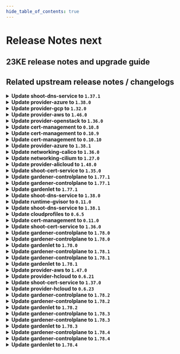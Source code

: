 ```yaml
---
hide_table_of_contents: true
---
```


# Release Notes next

## 23KE release notes and upgrade guide

## Related upstream release notes / changelogs


<details>
<summary><b>Update shoot-dns-service to <code>1.37.1</code></b></summary>

# [gardener/gardener-extension-shoot-dns-service]

## 🐛 Bug Fixes

- `[USER]` Fail if reading secret for external provider fails. (#231) by `Martin Weindel <martin.weindel@sap.com>` [$890c829ba1058e748ef1f05ec7bfe3bbf644f6a7]

</details>

<details>
<summary><b>Update provider-azure to <code>1.38.0</code></b></summary>

# [gardener/gardener-extension-provider-azure]

## ⚠️ Breaking Changes

- `[OPERATOR]` The `security.gardener.cloud/pod-security-enforce` annotation in the ControllerRegistration is set to `baseline`. With this, the pods running in the extension namespace should comply with `baseline` pod-security standard. by @shafeeqes [#713]
- `[OPERATOR]` `provider-azure` no longer supports Shoots or Seeds with Кubernetes version < 1.22. by @shafeeqes [#708]
## ✨ New Features

- `[DEVELOPER]` This extension is now compatible with the `MachineControllerManagerDeployment` feature gate of `gardenlet`. by @rfranzke [#705]
- `[OPERATOR]` The `gardener-extension-admission-azure` chart allows to optionally configure a projected volume based kubeconfig. by @timuthy [#721]
## 🏃 Others

- `[OPERATOR]` Remove limits from critical control plane components. by @kon-angelo [#715]
- `[OPERATOR]` always search latest os version to build up the Bastion instance by @tedteng [#668]
- `[USER]` The node-controller-manager is now set to keep setting deprecated node labels for k8s clusters of version `>=1.26.0, <1.28.0` to ensure pods using persistent volumes with node affinities are scheduled in the cluster. by @vpnachev [#716]
# [gardener/terraformer]

## 🏃 Others

- `[OPERATOR]` Alpine has been updated to v1.18.2 by @kon-angelo [gardener/terraformer#138]
- `[OPERATOR]` Golang has been updated to v1.20.5 by @kon-angelo [gardener/terraformer#138]

</details>

<details>
<summary><b>Update provider-gcp to <code>1.32.0</code></b></summary>

# [gardener/gardener-extension-provider-gcp]

## ⚠️ Breaking Changes

- `[OPERATOR]` `provider-gcp` no longer supports Shoots or Seeds with Кubernetes version < 1.22. by @shafeeqes [#628]
- `[OPERATOR]` The `security.gardener.cloud/pod-security-enforce` annotation in the ControllerRegistration is set to `baseline`. With this, the pods running in the extension namespace should comply with `baseline` pod-security standard. by @shafeeqes [#632]
## ✨ New Features

- `[DEVELOPER]` This extension is now compatible with the `MachineControllerManagerDeployment` feature gate of `gardenlet`. by @rfranzke [#624]
- `[OPERATOR]` The `gardener-extension-admission-gcp` chart allows to optionally configure a projected volume based kubeconfig. by @timuthy [#638]
## 🏃 Others

- `[OPERATOR]` `cloud-controller-manager`'s route controller is no longer activated for clusters with overlay network by @ScheererJ [#631]
- `[OPERATOR]` Remove limits from critical control plane components. by @kon-angelo [#634]
- `[OPERATOR]` The following image is updated:  
  - registry.k8s.io/cloud-provider-gcp/gcp-compute-persistent-disk-csi-driver: v1.9.5 -> v1.9.7 by @ialidzhikov [#636]
# [gardener/terraformer]

## 🏃 Others

- `[OPERATOR]` Golang has been updated to v1.20.5 by @kon-angelo [gardener/terraformer#138]
- `[OPERATOR]` Alpine has been updated to v1.18.2 by @kon-angelo [gardener/terraformer#138]

</details>

<details>
<summary><b>Update provider-aws to <code>1.46.0</code></b></summary>

# [gardener/gardener-extension-provider-aws]

## ⚠️ Breaking Changes

- `[OPERATOR]` `provider-aws` no longer supports Shoots or Seeds with Кubernetes version < 1.22. by @shafeeqes [#771]
- `[USER]` If the AWS Load Balancer Controller is deployed, the user used by the cloudprovider needs additional permissions. See last section in this example AWS IAM policy document [here](https://github.com/gardener/gardener-extension-provider-aws/blob/master/docs/usage-as-end-user.md#permissions) for more details. by @MartinWeindel [#717]
## ✨ New Features

- `[OPERATOR]` The `gardener-extension-admission-aws` chart allows to optionally configure a projected volume based kubeconfig. by @timuthy [#791]
- `[DEVELOPER]` This extension is now compatible with the `MachineControllerManagerDeployment` feature gate of `gardenlet`. by @rfranzke [#774]
- `[USER]` The AWS Load Balancer Controller is deployed into the control plane if enabled with `spec.provider.controlPlaneConfig.loadBalancerController.enabled=true` in the shoot manifest. by @MartinWeindel [#717]
## 🏃 Others

- `[OPERATOR]` Infrastructure dualstack support can be enabled via `spec.provider.infrastructureConfig.dualStack.enabled: true` in the shoot.yaml. by @DockToFuture [#778]
- `[OPERATOR]` add a sustainable way to get available image AMIs for the test by @tedteng [#715]
- `[OPERATOR]` Remove limits from system critical components by @kon-angelo [#787]
# [gardener/terraformer]

## 🏃 Others

- `[OPERATOR]` Golang has been updated to v1.20.5 by @kon-angelo [gardener/terraformer#138]
- `[OPERATOR]` Alpine has been updated to v1.18.2 by @kon-angelo [gardener/terraformer#138]

</details>

<details>
<summary><b>Update provider-openstack to <code>1.36.0</code></b></summary>

# [gardener/machine-controller-manager]

## 🐛 Bug Fixes

- `[OPERATOR]` Included `UnavailableReplicas` in determining if a machine deployment status update is needed by @ialidzhikov [gardener/machine-controller-manager#834]
# [gardener/gardener-extension-provider-openstack]

## ⚠️ Breaking Changes

- `[OPERATOR]` `provider-openstack` no longer supports Seeds or Shoots with Кubernetes version < 1.22. by @shafeeqes [#648]
- `[OPERATOR]` The `security.gardener.cloud/pod-security-enforce` annotation in the ControllerRegistration is set to `baseline`. With this, the pods running in the extension namespace should comply with `baseline` pod-security standard. by @shafeeqes [#653]
## ✨ New Features

- `[OPERATOR]` Flow-based infrastructure reconciliation without Terraformer by @MartinWeindel [#528]
- `[OPERATOR]` The `gardener-extension-admission-openstack` chart allows to optionally configure a projected volume based kubeconfig. by @timuthy [#660]
- `[DEVELOPER]` This extension is now compatible with the `MachineControllerManagerDeployment` feature gate of `gardenlet`. by @rfranzke [#645]
## 🐛 Bug Fixes

- `[OPERATOR]` Fix rendering of CSI manila storageclass if creating infrastructure fails. by @MartinWeindel [#652]
## 🏃 Others

- `[OPERATOR]` Provider-extension will attempt to delete all kubernetes loadbalancers that were not cleaned up by the CCM on infrastructure deletion. by @kon-angelo [#656]
- `[OPERATOR]` machineDeployment will have the label `topology.cinder.csi.openstack.org/zone` when created. by @elankath [#659]
- `[OPERATOR]` Remove limits from critical control plane components. by @kon-angelo [#657]
- `[DEVELOPER]` All code related to the removed `APIServerSNI` feature gate of `gardenlet` has been removed from this extension. by @rfranzke [#644]
# [gardener/terraformer]

## 🏃 Others

- `[OPERATOR]` Golang has been updated to v1.20.5 by @kon-angelo [gardener/terraformer#138]
- `[OPERATOR]` Alpine has been updated to v1.18.2 by @kon-angelo [gardener/terraformer#138]

</details>

<details>
<summary><b>Update cert-management to <code>0.10.8</code></b></summary>

# [gardener/cert-management]

## ⚠️ Breaking Changes

- `[OPERATOR]` Support of CRDs of version `apiextensions.k8s.io/v1beta1` is dropped. by @acumino [#133]
## 🏃 Others

- `[OPERATOR]` Bump golang from `1.20.6` to `1.20.7` by @MartinWeindel [#134]

</details>

<details>
<summary><b>Update cert-management to <code>0.10.9</code></b></summary>

# [gardener/cert-management]

## 🐛 Bug Fixes

- `[OPERATOR]` Fix optional deployment of CRDs which was broken with release v0.10.8 by @MartinWeindel [#135]

</details>

<details>
<summary><b>Update cert-management to <code>0.10.10</code></b></summary>

no release notes available

</details>

<details>
<summary><b>Update provider-azure to <code>1.38.1</code></b></summary>

# [gardener/gardener-extension-provider-azure]

## 🏃 Others

- `[OPERATOR]` Bastion instances now use the latest ubuntu server 22.04 LTS version  by @kon-angelo [#724]

</details>

<details>
<summary><b>Update networking-calico to <code>1.36.0</code></b></summary>

# [gardener/gardener-extension-networking-calico]

## ⚠️ Breaking Changes

- `[OPERATOR]` The `security.gardener.cloud/pod-security-enforce` annotation in the ControllerRegistration is set to `baseline`. With this, the pods running in the extension namespace should comply with `baseline` pod-security standard. by @shafeeqes [#280]
## ✨ New Features

- `[OPERATOR]` The `gardener-extension-admission-calico` chart allows to optionally configure a projected volume based kubeconfig. by @timuthy [#289]
## 🏃 Others

- `[OPERATOR]` Allow propagating pod routes to nodes without overlay network by specifying `shoot.spec.networking.providerConfig.overlay.createPodRoutes: true` by @ScheererJ [#285]

</details>

<details>
<summary><b>Update networking-cilium to <code>1.27.0</code></b></summary>

# [gardener/gardener-extension-networking-cilium]

## ⚠️ Breaking Changes

- `[OPERATOR]` The `security.gardener.cloud/pod-security-enforce` annotation in the ControllerRegistration is set to `baseline`. With this, the pods running in the extension namespace should comply with `baseline` pod-security standard. by @shafeeqes [#199]
## ✨ New Features

- `[OPERATOR]` The `gardener-extension-admission-cilium` chart allows to optionally configure a projected volume based kubeconfig. by @timuthy [#208]
## 🏃 Others

- `[OPERATOR]` Allow propagating pod routes to nodes without overlay network by specifying `shoot.spec.networking.providerConfig.overlay.createPodRoutes: true` by @ScheererJ [#203]
- `[OPERATOR]` Update cilium to `v1.14.0`. by @DockToFuture [#206]
- `[OPERATOR]` Update to cilium `v1.14.1`. by @DockToFuture [#209]

</details>

<details>
<summary><b>Update provider-alicloud to <code>1.48.0</code></b></summary>

# [gardener/gardener-extension-provider-alicloud]

## ⚠️ Breaking Changes

- `[OPERATOR]` The `security.gardener.cloud/pod-security-enforce` annotation in the ControllerRegistration is set to `baseline`. With this, the pods running in the extension namespace should comply with `baseline` pod-security standard. by @shafeeqes [#634]
- `[OPERATOR]` `provider-alicloud` no longer supports Shoots or Seeds with Кubernetes version < 1.22. by @shafeeqes [#623]
## ✨ New Features

- `[OPERATOR]` The `gardener-extension-admission-alicloud` chart allows to optionally configure a projected volume based kubeconfig. by @timuthy [#636]
## 🐛 Bug Fixes

- `[OPERATOR]` A bug related to the network policy annotations that prevented the shoot control plane Prometheus from scraping the `cloud-controller-manager` and caused false alerts is fixed. by @istvanballok [#637]
# [gardener/terraformer]

## 🏃 Others

- `[OPERATOR]` Golang has been updated to v1.20.5 by @kon-angelo [gardener/terraformer#138]
- `[OPERATOR]` Alpine has been updated to v1.18.2 by @kon-angelo [gardener/terraformer#138]

## Docker Images
gardener-extension-provider-alicloud: `eu.gcr.io/gardener-project/gardener/extensions/provider-alicloud:v1.48.0`
gardener-extension-admission-alicloud: `eu.gcr.io/gardener-project/gardener/extensions/admission-alicloud:v1.48.0`

</details>

<details>
<summary><b>Update shoot-cert-service to <code>1.35.0</code></b></summary>

# [gardener/gardener-extension-shoot-cert-service]

## ⚠️ Breaking Changes

- `[OPERATOR]` The `security.gardener.cloud/pod-security-enforce` annotation in the ControllerRegistration is set to `baseline`. With this, the pods running in the extension namespace should comply with `baseline` pod-security standard. by @shafeeqes [#175]
## 🏃 Others

- `[OPERATOR]` Bumps [github.com/gardener/gardener](https://github.com/gardener/gardener) from 1.75.0 to 1.76.2. by @dependabot[bot] [#179]
- `[OPERATOR]` Refactor imagevector package to conform to usage pattern in gardener/gardener by @MartinWeindel [#181]
- `[OPERATOR]` Bumps golang from 1.20.6 to 1.21.0. by @dependabot[bot] [#178]
- `[OPERATOR]` Bumps [github.com/gardener/gardener](https://github.com/gardener/gardener) from 1.76.2 to 1.77.0. by @dependabot[bot] [#180]
- `[USER]` Add configuration field `certExpirationAlertDays` to allow overriding default value in shoot manifest. by @MartinWeindel [#176]
# [gardener/cert-management]

## ⚠️ Breaking Changes

- `[OPERATOR]` Support of CRDs of version `apiextensions.k8s.io/v1beta1` is dropped. by @acumino [gardener/cert-management#133]
## 🐛 Bug Fixes

- `[OPERATOR]` Fix optional deployment of CRDs which was broken with release v0.10.8 by @MartinWeindel [gardener/cert-management#135]
## 🏃 Others

- `[OPERATOR]` Bump golang from `1.20.6` to `1.20.7` by @MartinWeindel [gardener/cert-management#134]

</details>

<details>
<summary><b>Update gardener-controlplane to <code>1.77.1</code></b></summary>

# [gardener/gardener]

## 🐛 Bug Fixes

- `[OPERATOR]` A bug is fixed that prevented scraping the metrics of etcd in the shoot control plane. by @gardener-ci-robot [#8372]

</details>

<details>
<summary><b>Update gardener-controlplane to <code>1.77.1</code></b></summary>

# [gardener/gardener]

## 🐛 Bug Fixes

- `[OPERATOR]` A bug is fixed that prevented scraping the metrics of etcd in the shoot control plane. by @gardener-ci-robot [#8372]

</details>

<details>
<summary><b>Update gardenlet to <code>1.77.1</code></b></summary>

# [gardener/gardener]

## 🐛 Bug Fixes

- `[OPERATOR]` A bug is fixed that prevented scraping the metrics of etcd in the shoot control plane. by @gardener-ci-robot [#8372]

</details>

<details>
<summary><b>Update shoot-dns-service to <code>1.38.0</code></b></summary>

# [gardener/gardener-extension-shoot-dns-service]

## ✨ New Features

- `[OPERATOR]` The `gardener-extension-admission-shoot-dns-service` chart allows to optionally configure a projected volume based kubeconfig. by @timuthy [#232]
## 🐛 Bug Fixes

- `[USER]` Fail if reading secret for external provider fails. by @MartinWeindel [#231]
## 🏃 Others

- `[OPERATOR]` Bumps [github.com/gardener/gardener](https://github.com/gardener/gardener) from 1.76.2 to 1.77.0. by @dependabot[bot] [#230]
- `[OPERATOR]` Refactor imagevector package to conform to usage pattern in gardener/gardener by @MartinWeindel [#233]

</details>

<details>
<summary><b>Update runtime-gvisor to <code>0.11.0</code></b></summary>

# [gardener/gardener-extension-runtime-gvisor]

## ⚠️ Breaking Changes

- `[OPERATOR]` `extension-runtime-gvisor` no longer supports Shoots with Кubernetes version < 1.22. by @shafeeqes [#84]
## 🏃 Others

- `[OPERATOR]` The Alpine base images for the gVisor installation containers were updated to the latest 3.17.4 version. by @MrBatschner [#85]
- `[OPERATOR]` The Alpine base images for the gVisor installation containers were updated to the latest 3.18.3 version. by @dependabot[bot] [#89]

</details>

<details>
<summary><b>Update shoot-dns-service to <code>1.38.1</code></b></summary>

# [gardener/gardener-extension-shoot-dns-service]

## 🏃 Others

- `[OPERATOR]` Add copy of images.yaml to charts dir to resolve installation issue for landscapes using RBSC (#237) by `Martin Weindel <martin.weindel@sap.com>` [$1ca03009ff7d641f48cd95b4d32e605056b50e75]

</details>

<details>
<summary><b>Update cloudprofiles to <code>0.6.5</code></b></summary>

**Full Changelog**: https://github.com/gardener-community/cloudprofiles/compare/0.6.4...0.6.5

</details>

<details>
<summary><b>Update cert-management to <code>0.11.0</code></b></summary>

# [gardener/cert-management]

## ✨ New Features

- `[USER]` Support for preferred chains to select a certificate chain returned for a certificate request from the ACME server by @MartinWeindel [#137]


</details>

<details>
<summary><b>Update shoot-cert-service to <code>1.36.0</code></b></summary>

# [gardener/cert-management]

## ✨ New Features

- `[USER]` Support for preferred chains to select a certificate chain returned for a certificate request from the ACME server by @MartinWeindel [gardener/cert-management#137]

</details>

<details>
<summary><b>Update gardener-controlplane to <code>1.78.0</code></b></summary>

# [gardener/gardener]

## ⚠️ Breaking Changes

- `[DEVELOPER]` The following mapper funcs from the extension library no longer accept a `context.Context` arg - `ClusterToContainerResourceMapper`, `ClusterToControlPlaneMapper`, `ClusterToDNSRecordMapper`, `ClusterToExtensionMapper`, `ClusterToInfrastructureMapper`, `ClusterToNetworkMapper`, `ClusterToWorkerMapper` and `ClusterToObjectMapper`. The `context.Context` arg was redundant and not used. by @acumino [#8321]
- `[USER]` Deprecated annotation `alpha.featuregates.shoot.gardener.cloud/node-local-dns` is removed. Use field `.spec.systemComponents.nodeLocalDNS.enabled` in `Shoot` instead. Switching on node-local-dns via shoot specification will roll the nodes even if node-local-dns was enabled beforehand via annotation. by @acumino [#8364]
- `[USER]` Deprecated annotation `alpha.featuregates.shoot.gardener.cloud/node-local-dns-force-tcp-to-{cluster-dns, upstream-dns}` is removed. Use field `.spec.systemComponents.nodeLocalDNS.{forceTCPToClusterDNS, forceTCPToUpstreamDNS}` in `Shoot` instead. by @acumino [#8364]
## ✨ New Features

- `[OPERATOR]` `kubectl get garden` now features additional printer column `Observability` providing information about the Observability components of the runtime cluster. by @gardener-ci-robot [#8384]
- `[OPERATOR]` It is possible now to trigger a seed reconciliation by annotating the Seed with `gardener.cloud/operation=reconcile`. by @shafeeqes [#8347]
- `[OPERATOR]` Status of `garden` now includes the `ObservabilityComponentsHealthy` condition which show the health of observability components in the garden runtime-cluster. by @oliver-goetz [#8346]
## 🐛 Bug Fixes

- `[OPERATOR]` `operator` now deletes `ManagedResources` deployed to the virtual-garden before deleting `virtual-garden-kube-apiserver`. by @oliver-goetz [#8368]
- `[OPERATOR]` A bug is fixed that prevented scraping the metrics of etcd in the shoot control plane. by @istvanballok [#8371]
- `[OPERATOR]` A bug is fixed that rendered the "CPU usage" panel of the "VPN" Plutono dashboard blank. by @gardener-ci-robot [#8392]
- `[OPERATOR]` A bug is fixed in the Prometheus alert definitions that caused false positive KubePodNotReadyControlPlane alerts related to the etcd compaction job. by @rickardsjp [#8361]
## 🏃 Others

- `[OPERATOR]` Shoot node network and seed pod network need to be disjoint. This will be checked during scheduling of a shoot cluster, i.e. during initial admission or on control-plane migration. by @ScheererJ [#8353]
- `[OPERATOR]` Prometheus scrape job configs for targets in the shoot cluster have been improved. by @rickardsjp [#8360]
- `[OPERATOR]` The following images are updated:  
  - registry.k8s.io/metrics-server/metrics-server: v0.6.3 -> v0.6.4  
  - registry.k8s.io/cpa/cluster-proportional-autoscaler: v1.8.8 -> v1.8.9  
  - registry.k8s.io/coredns/coredns: v1.10.0 -> v1.10.1  
  - quay.io/prometheus/blackbox-exporter: v0.23.0 -> v0.24.0  
  - quay.io/prometheus/node-exporter: v1.5.0 -> v1.6.1  
  - ghcr.io/credativ/plutono: v7.5.22 -> v7.5.23  
  - ghcr.io/prometheus-operator/prometheus-config-reloader: v0.61.1 -> v0.67.1  
  - registry.k8s.io/dns/k8s-dns-node-cache: 1.22.20 -> 1.22.23 by @ialidzhikov [#8324]
- `[OPERATOR]` The following images are updated:  
  - `registry.k8s.io/kube-state-metrics/kube-state-metrics`: `v2.5.0` -> `v2.8.2` by @gardener-ci-robot [#8391]
- `[OPERATOR]` `gardener-operator` now takes over management of `plutono`. by @acumino [#8301]
- `[OPERATOR]` `kubectl proxy` now works as expected in the local development setup in conjunction with highly available vpn by @ScheererJ [#8370]
- `[DEPENDENCY]` Backupbucket/backupentry controllers: watch secret metadata only by @MartinWeindel [#8348]
- `[DEVELOPER]` Test-machinery integration tests are now using upstream K8s e2e test images such as `registry.k8s.io/e2e-test-images/busybox`, `registry.k8s.io/e2e-test-images/agnhost` instead Gardener images such as `eu.gcr.io/gardener-project/3rd/busybox`, `eu.gcr.io/gardener-project/3rd/alpine` and others. by @ialidzhikov [#8341]
# [gardener/etcd-druid]

## 🏃 Others

- `[OPERATOR]` Upgrade gardener/gardener from `1.65.0` to `1.76.0` by @acumino [gardener/etcd-druid#657]
- `[OPERATOR]` All default images are now present in `images.yaml` by @aaronfern [gardener/etcd-druid#673]
# [gardener/dependency-watchdog]

## 🏃 Others

- `[OPERATOR]` Bump g/g version to remove stale client-go dependency by @rishabh-11 [gardener/dependency-watchdog#92]
# [gardener/hvpa-controller]

## 🏃 Others

- `[OPERATOR]` Updated go to 1.20.7 by @voelzmo [gardener/hvpa-controller#126]

# Docker Images
admission-controller: `eu.gcr.io/gardener-project/gardener/admission-controller:v1.78.0`
apiserver: `eu.gcr.io/gardener-project/gardener/apiserver:v1.78.0`
controller-manager: `eu.gcr.io/gardener-project/gardener/controller-manager:v1.78.0`
scheduler: `eu.gcr.io/gardener-project/gardener/scheduler:v1.78.0`
operator: `eu.gcr.io/gardener-project/gardener/operator:v1.78.0`
gardenlet: `eu.gcr.io/gardener-project/gardener/gardenlet:v1.78.0`
resource-manager: `eu.gcr.io/gardener-project/gardener/resource-manager:v1.78.0`

</details>

<details>
<summary><b>Update gardener-controlplane to <code>1.78.0</code></b></summary>

# [gardener/gardener]

## ⚠️ Breaking Changes

- `[DEVELOPER]` The following mapper funcs from the extension library no longer accept a `context.Context` arg - `ClusterToContainerResourceMapper`, `ClusterToControlPlaneMapper`, `ClusterToDNSRecordMapper`, `ClusterToExtensionMapper`, `ClusterToInfrastructureMapper`, `ClusterToNetworkMapper`, `ClusterToWorkerMapper` and `ClusterToObjectMapper`. The `context.Context` arg was redundant and not used. by @acumino [#8321]
- `[USER]` Deprecated annotation `alpha.featuregates.shoot.gardener.cloud/node-local-dns` is removed. Use field `.spec.systemComponents.nodeLocalDNS.enabled` in `Shoot` instead. Switching on node-local-dns via shoot specification will roll the nodes even if node-local-dns was enabled beforehand via annotation. by @acumino [#8364]
- `[USER]` Deprecated annotation `alpha.featuregates.shoot.gardener.cloud/node-local-dns-force-tcp-to-{cluster-dns, upstream-dns}` is removed. Use field `.spec.systemComponents.nodeLocalDNS.{forceTCPToClusterDNS, forceTCPToUpstreamDNS}` in `Shoot` instead. by @acumino [#8364]
## ✨ New Features

- `[OPERATOR]` `kubectl get garden` now features additional printer column `Observability` providing information about the Observability components of the runtime cluster. by @gardener-ci-robot [#8384]
- `[OPERATOR]` It is possible now to trigger a seed reconciliation by annotating the Seed with `gardener.cloud/operation=reconcile`. by @shafeeqes [#8347]
- `[OPERATOR]` Status of `garden` now includes the `ObservabilityComponentsHealthy` condition which show the health of observability components in the garden runtime-cluster. by @oliver-goetz [#8346]
## 🐛 Bug Fixes

- `[OPERATOR]` `operator` now deletes `ManagedResources` deployed to the virtual-garden before deleting `virtual-garden-kube-apiserver`. by @oliver-goetz [#8368]
- `[OPERATOR]` A bug is fixed that prevented scraping the metrics of etcd in the shoot control plane. by @istvanballok [#8371]
- `[OPERATOR]` A bug is fixed that rendered the "CPU usage" panel of the "VPN" Plutono dashboard blank. by @gardener-ci-robot [#8392]
- `[OPERATOR]` A bug is fixed in the Prometheus alert definitions that caused false positive KubePodNotReadyControlPlane alerts related to the etcd compaction job. by @rickardsjp [#8361]
## 🏃 Others

- `[OPERATOR]` Shoot node network and seed pod network need to be disjoint. This will be checked during scheduling of a shoot cluster, i.e. during initial admission or on control-plane migration. by @ScheererJ [#8353]
- `[OPERATOR]` Prometheus scrape job configs for targets in the shoot cluster have been improved. by @rickardsjp [#8360]
- `[OPERATOR]` The following images are updated:  
  - registry.k8s.io/metrics-server/metrics-server: v0.6.3 -> v0.6.4  
  - registry.k8s.io/cpa/cluster-proportional-autoscaler: v1.8.8 -> v1.8.9  
  - registry.k8s.io/coredns/coredns: v1.10.0 -> v1.10.1  
  - quay.io/prometheus/blackbox-exporter: v0.23.0 -> v0.24.0  
  - quay.io/prometheus/node-exporter: v1.5.0 -> v1.6.1  
  - ghcr.io/credativ/plutono: v7.5.22 -> v7.5.23  
  - ghcr.io/prometheus-operator/prometheus-config-reloader: v0.61.1 -> v0.67.1  
  - registry.k8s.io/dns/k8s-dns-node-cache: 1.22.20 -> 1.22.23 by @ialidzhikov [#8324]
- `[OPERATOR]` The following images are updated:  
  - `registry.k8s.io/kube-state-metrics/kube-state-metrics`: `v2.5.0` -> `v2.8.2` by @gardener-ci-robot [#8391]
- `[OPERATOR]` `gardener-operator` now takes over management of `plutono`. by @acumino [#8301]
- `[OPERATOR]` `kubectl proxy` now works as expected in the local development setup in conjunction with highly available vpn by @ScheererJ [#8370]
- `[DEPENDENCY]` Backupbucket/backupentry controllers: watch secret metadata only by @MartinWeindel [#8348]
- `[DEVELOPER]` Test-machinery integration tests are now using upstream K8s e2e test images such as `registry.k8s.io/e2e-test-images/busybox`, `registry.k8s.io/e2e-test-images/agnhost` instead Gardener images such as `eu.gcr.io/gardener-project/3rd/busybox`, `eu.gcr.io/gardener-project/3rd/alpine` and others. by @ialidzhikov [#8341]
# [gardener/etcd-druid]

## 🏃 Others

- `[OPERATOR]` Upgrade gardener/gardener from `1.65.0` to `1.76.0` by @acumino [gardener/etcd-druid#657]
- `[OPERATOR]` All default images are now present in `images.yaml` by @aaronfern [gardener/etcd-druid#673]
# [gardener/dependency-watchdog]

## 🏃 Others

- `[OPERATOR]` Bump g/g version to remove stale client-go dependency by @rishabh-11 [gardener/dependency-watchdog#92]
# [gardener/hvpa-controller]

## 🏃 Others

- `[OPERATOR]` Updated go to 1.20.7 by @voelzmo [gardener/hvpa-controller#126]

# Docker Images
admission-controller: `eu.gcr.io/gardener-project/gardener/admission-controller:v1.78.0`
apiserver: `eu.gcr.io/gardener-project/gardener/apiserver:v1.78.0`
controller-manager: `eu.gcr.io/gardener-project/gardener/controller-manager:v1.78.0`
scheduler: `eu.gcr.io/gardener-project/gardener/scheduler:v1.78.0`
operator: `eu.gcr.io/gardener-project/gardener/operator:v1.78.0`
gardenlet: `eu.gcr.io/gardener-project/gardener/gardenlet:v1.78.0`
resource-manager: `eu.gcr.io/gardener-project/gardener/resource-manager:v1.78.0`

</details>

<details>
<summary><b>Update gardenlet to <code>1.78.0</code></b></summary>

# [gardener/gardener]

## ⚠️ Breaking Changes

- `[DEVELOPER]` The following mapper funcs from the extension library no longer accept a `context.Context` arg - `ClusterToContainerResourceMapper`, `ClusterToControlPlaneMapper`, `ClusterToDNSRecordMapper`, `ClusterToExtensionMapper`, `ClusterToInfrastructureMapper`, `ClusterToNetworkMapper`, `ClusterToWorkerMapper` and `ClusterToObjectMapper`. The `context.Context` arg was redundant and not used. by @acumino [#8321]
- `[USER]` Deprecated annotation `alpha.featuregates.shoot.gardener.cloud/node-local-dns` is removed. Use field `.spec.systemComponents.nodeLocalDNS.enabled` in `Shoot` instead. Switching on node-local-dns via shoot specification will roll the nodes even if node-local-dns was enabled beforehand via annotation. by @acumino [#8364]
- `[USER]` Deprecated annotation `alpha.featuregates.shoot.gardener.cloud/node-local-dns-force-tcp-to-{cluster-dns, upstream-dns}` is removed. Use field `.spec.systemComponents.nodeLocalDNS.{forceTCPToClusterDNS, forceTCPToUpstreamDNS}` in `Shoot` instead. by @acumino [#8364]
## ✨ New Features

- `[OPERATOR]` `kubectl get garden` now features additional printer column `Observability` providing information about the Observability components of the runtime cluster. by @gardener-ci-robot [#8384]
- `[OPERATOR]` It is possible now to trigger a seed reconciliation by annotating the Seed with `gardener.cloud/operation=reconcile`. by @shafeeqes [#8347]
- `[OPERATOR]` Status of `garden` now includes the `ObservabilityComponentsHealthy` condition which show the health of observability components in the garden runtime-cluster. by @oliver-goetz [#8346]
## 🐛 Bug Fixes

- `[OPERATOR]` `operator` now deletes `ManagedResources` deployed to the virtual-garden before deleting `virtual-garden-kube-apiserver`. by @oliver-goetz [#8368]
- `[OPERATOR]` A bug is fixed that prevented scraping the metrics of etcd in the shoot control plane. by @istvanballok [#8371]
- `[OPERATOR]` A bug is fixed that rendered the "CPU usage" panel of the "VPN" Plutono dashboard blank. by @gardener-ci-robot [#8392]
- `[OPERATOR]` A bug is fixed in the Prometheus alert definitions that caused false positive KubePodNotReadyControlPlane alerts related to the etcd compaction job. by @rickardsjp [#8361]
## 🏃 Others

- `[OPERATOR]` Shoot node network and seed pod network need to be disjoint. This will be checked during scheduling of a shoot cluster, i.e. during initial admission or on control-plane migration. by @ScheererJ [#8353]
- `[OPERATOR]` Prometheus scrape job configs for targets in the shoot cluster have been improved. by @rickardsjp [#8360]
- `[OPERATOR]` The following images are updated:  
  - registry.k8s.io/metrics-server/metrics-server: v0.6.3 -> v0.6.4  
  - registry.k8s.io/cpa/cluster-proportional-autoscaler: v1.8.8 -> v1.8.9  
  - registry.k8s.io/coredns/coredns: v1.10.0 -> v1.10.1  
  - quay.io/prometheus/blackbox-exporter: v0.23.0 -> v0.24.0  
  - quay.io/prometheus/node-exporter: v1.5.0 -> v1.6.1  
  - ghcr.io/credativ/plutono: v7.5.22 -> v7.5.23  
  - ghcr.io/prometheus-operator/prometheus-config-reloader: v0.61.1 -> v0.67.1  
  - registry.k8s.io/dns/k8s-dns-node-cache: 1.22.20 -> 1.22.23 by @ialidzhikov [#8324]
- `[OPERATOR]` The following images are updated:  
  - `registry.k8s.io/kube-state-metrics/kube-state-metrics`: `v2.5.0` -> `v2.8.2` by @gardener-ci-robot [#8391]
- `[OPERATOR]` `gardener-operator` now takes over management of `plutono`. by @acumino [#8301]
- `[OPERATOR]` `kubectl proxy` now works as expected in the local development setup in conjunction with highly available vpn by @ScheererJ [#8370]
- `[DEPENDENCY]` Backupbucket/backupentry controllers: watch secret metadata only by @MartinWeindel [#8348]
- `[DEVELOPER]` Test-machinery integration tests are now using upstream K8s e2e test images such as `registry.k8s.io/e2e-test-images/busybox`, `registry.k8s.io/e2e-test-images/agnhost` instead Gardener images such as `eu.gcr.io/gardener-project/3rd/busybox`, `eu.gcr.io/gardener-project/3rd/alpine` and others. by @ialidzhikov [#8341]
# [gardener/etcd-druid]

## 🏃 Others

- `[OPERATOR]` Upgrade gardener/gardener from `1.65.0` to `1.76.0` by @acumino [gardener/etcd-druid#657]
- `[OPERATOR]` All default images are now present in `images.yaml` by @aaronfern [gardener/etcd-druid#673]
# [gardener/dependency-watchdog]

## 🏃 Others

- `[OPERATOR]` Bump g/g version to remove stale client-go dependency by @rishabh-11 [gardener/dependency-watchdog#92]
# [gardener/hvpa-controller]

## 🏃 Others

- `[OPERATOR]` Updated go to 1.20.7 by @voelzmo [gardener/hvpa-controller#126]

# Docker Images
admission-controller: `eu.gcr.io/gardener-project/gardener/admission-controller:v1.78.0`
apiserver: `eu.gcr.io/gardener-project/gardener/apiserver:v1.78.0`
controller-manager: `eu.gcr.io/gardener-project/gardener/controller-manager:v1.78.0`
scheduler: `eu.gcr.io/gardener-project/gardener/scheduler:v1.78.0`
operator: `eu.gcr.io/gardener-project/gardener/operator:v1.78.0`
gardenlet: `eu.gcr.io/gardener-project/gardener/gardenlet:v1.78.0`
resource-manager: `eu.gcr.io/gardener-project/gardener/resource-manager:v1.78.0`

</details>

<details>
<summary><b>Update gardener-controlplane to <code>1.78.1</code></b></summary>

# [gardener/gardener]

## 🐛 Bug Fixes

- `[OPERATOR]` A bug has been fixed which was causing the garbage collector in `gardener-resource-manager` to wrongfully collect `Secret`s related to `ManagedResource`s when the source and the target cluster are equal. by @gardener-ci-robot [#8403]

</details>

<details>
<summary><b>Update gardener-controlplane to <code>1.78.1</code></b></summary>

# [gardener/gardener]

## 🐛 Bug Fixes

- `[OPERATOR]` A bug has been fixed which was causing the garbage collector in `gardener-resource-manager` to wrongfully collect `Secret`s related to `ManagedResource`s when the source and the target cluster are equal. by @gardener-ci-robot [#8403]

</details>

<details>
<summary><b>Update gardenlet to <code>1.78.1</code></b></summary>

# [gardener/gardener]

## 🐛 Bug Fixes

- `[OPERATOR]` A bug has been fixed which was causing the garbage collector in `gardener-resource-manager` to wrongfully collect `Secret`s related to `ManagedResource`s when the source and the target cluster are equal. by @gardener-ci-robot [#8403]

</details>

<details>
<summary><b>Update provider-aws to <code>1.47.0</code></b></summary>

# [gardener/gardener-extension-provider-aws]

## 🏃 Others

- `[OPERATOR]` No caching of secrets by @MartinWeindel [#790]
- `[OPERATOR]` Update aws-ebs-csi-driver to `v1.22.0` by @kon-angelo [#794]
- `[OPERATOR]` Update volume-modifier-for-k8s to `v0.1.2` by @kon-angelo [#794]

</details>

<details>
<summary><b>Update provider-hcloud to <code>0.6.21</code></b></summary>

# [gardener-extension-provider-hcloud] v0.6.21

</details>

<details>
<summary><b>Update shoot-cert-service to <code>1.37.0</code></b></summary>

# [gardener/gardener-extension-shoot-cert-service]

## 🐛 Bug Fixes

- `[OPERATOR]` No alerting for certificates in error state by @MartinWeindel [#190]

</details>

<details>
<summary><b>Update provider-hcloud to <code>0.6.23</code></b></summary>

# [gardener-extension-provider-hcloud] v0.6.23

</details>

<details>
<summary><b>Update gardener-controlplane to <code>1.78.2</code></b></summary>

# [gardener/gardener]

## 🐛 Bug Fixes

- `[OPERATOR]` An issue has been fixed which was causing a broken `ControlPlaneHealthy` condition report for `Shoot`s when the `MachineControllerManagerDeployment` feature gate gets enabled until their next reconciliation. by @gardener-ci-robot [#8411]
- `[OPERATOR]` Update Kubernetes dependencies (especially `k8s.io/client-go`) from `v0.26.3` to `v0.26.4` to resolve panic on working with special shoots. by @gardener-ci-robot [#8423]

</details>

<details>
<summary><b>Update gardener-controlplane to <code>1.78.2</code></b></summary>

# [gardener/gardener]

## 🐛 Bug Fixes

- `[OPERATOR]` An issue has been fixed which was causing a broken `ControlPlaneHealthy` condition report for `Shoot`s when the `MachineControllerManagerDeployment` feature gate gets enabled until their next reconciliation. by @gardener-ci-robot [#8411]
- `[OPERATOR]` Update Kubernetes dependencies (especially `k8s.io/client-go`) from `v0.26.3` to `v0.26.4` to resolve panic on working with special shoots. by @gardener-ci-robot [#8423]

</details>

<details>
<summary><b>Update gardenlet to <code>1.78.2</code></b></summary>

# [gardener/gardener]

## 🐛 Bug Fixes

- `[OPERATOR]` An issue has been fixed which was causing a broken `ControlPlaneHealthy` condition report for `Shoot`s when the `MachineControllerManagerDeployment` feature gate gets enabled until their next reconciliation. by @gardener-ci-robot [#8411]
- `[OPERATOR]` Update Kubernetes dependencies (especially `k8s.io/client-go`) from `v0.26.3` to `v0.26.4` to resolve panic on working with special shoots. by @gardener-ci-robot [#8423]

</details>

<details>
<summary><b>Update gardener-controlplane to <code>1.78.3</code></b></summary>

# [gardener/gardener]

## 🐛 Bug Fixes

- `[OPERATOR]` A bug has been fixed that prevented `ControllerInstallation`s from getting deleted when the backing `ControllerRegistration` with `.spec.deployment.policy={Always,AlwaysExceptNoShoots}` was deleted. by @gardener-ci-robot [#8452]
- `[OPERATOR]` Several default settings of Kubernetes feature gates have been corrected. by @gardener-ci-robot [#8470]

</details>

<details>
<summary><b>Update gardener-controlplane to <code>1.78.3</code></b></summary>

# [gardener/gardener]

## 🐛 Bug Fixes

- `[OPERATOR]` A bug has been fixed that prevented `ControllerInstallation`s from getting deleted when the backing `ControllerRegistration` with `.spec.deployment.policy={Always,AlwaysExceptNoShoots}` was deleted. by @gardener-ci-robot [#8452]
- `[OPERATOR]` Several default settings of Kubernetes feature gates have been corrected. by @gardener-ci-robot [#8470]

</details>

<details>
<summary><b>Update gardenlet to <code>1.78.3</code></b></summary>

# [gardener/gardener]

## 🐛 Bug Fixes

- `[OPERATOR]` A bug has been fixed that prevented `ControllerInstallation`s from getting deleted when the backing `ControllerRegistration` with `.spec.deployment.policy={Always,AlwaysExceptNoShoots}` was deleted. by @gardener-ci-robot [#8452]
- `[OPERATOR]` Several default settings of Kubernetes feature gates have been corrected. by @gardener-ci-robot [#8470]

</details>

<details>
<summary><b>Update gardener-controlplane to <code>1.78.4</code></b></summary>

# [gardener/gardener]

## 🐛 Bug Fixes

- `[OPERATOR]` An issue causing several tasks from the Shoot reconciliation flow to fail with transient errors of type `duplicate filename in registry` is now fixed. by @gardener-ci-robot [#8556]
- `[USER]` The two additional labels `worker.gardener.cloud/image-name` and `worker.gardener.cloud/image-version` that were previously introduced and attached to worker nodes are removed again to fix a regression that causes the `kubelet` to restart on nodes that are due to be upgraded to a new OS but not rolled yet which causes their `Pod`s to become temporarily unready. by @gardener-ci-robot [#8553]
## 🏃 Others

- `[OPERATOR]` extension library: State update for a Worker object can be now skipped by annotating it with `worker.gardener.cloud/skip-state-update=true`. by @gardener-ci-robot [#8493]

</details>

<details>
<summary><b>Update gardener-controlplane to <code>1.78.4</code></b></summary>

# [gardener/gardener]

## 🐛 Bug Fixes

- `[OPERATOR]` An issue causing several tasks from the Shoot reconciliation flow to fail with transient errors of type `duplicate filename in registry` is now fixed. by @gardener-ci-robot [#8556]
- `[USER]` The two additional labels `worker.gardener.cloud/image-name` and `worker.gardener.cloud/image-version` that were previously introduced and attached to worker nodes are removed again to fix a regression that causes the `kubelet` to restart on nodes that are due to be upgraded to a new OS but not rolled yet which causes their `Pod`s to become temporarily unready. by @gardener-ci-robot [#8553]
## 🏃 Others

- `[OPERATOR]` extension library: State update for a Worker object can be now skipped by annotating it with `worker.gardener.cloud/skip-state-update=true`. by @gardener-ci-robot [#8493]

</details>

<details>
<summary><b>Update gardenlet to <code>1.78.4</code></b></summary>

# [gardener/gardener]

## 🐛 Bug Fixes

- `[OPERATOR]` An issue causing several tasks from the Shoot reconciliation flow to fail with transient errors of type `duplicate filename in registry` is now fixed. by @gardener-ci-robot [#8556]
- `[USER]` The two additional labels `worker.gardener.cloud/image-name` and `worker.gardener.cloud/image-version` that were previously introduced and attached to worker nodes are removed again to fix a regression that causes the `kubelet` to restart on nodes that are due to be upgraded to a new OS but not rolled yet which causes their `Pod`s to become temporarily unready. by @gardener-ci-robot [#8553]
## 🏃 Others

- `[OPERATOR]` extension library: State update for a Worker object can be now skipped by annotating it with `worker.gardener.cloud/skip-state-update=true`. by @gardener-ci-robot [#8493]

</details>
